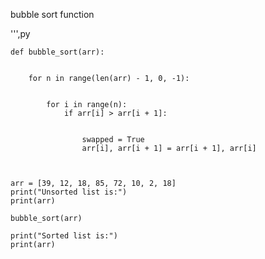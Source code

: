 bubble sort function

''',py

    def bubble_sort(arr):


        for n in range(len(arr) - 1, 0, -1):


            for i in range(n):
                if arr[i] > arr[i + 1]:

          
                    swapped = True
                    arr[i], arr[i + 1] = arr[i + 1], arr[i]



    arr = [39, 12, 18, 85, 72, 10, 2, 18]
    print("Unsorted list is:")
    print(arr)

    bubble_sort(arr)

    print("Sorted list is:")
    print(arr)
